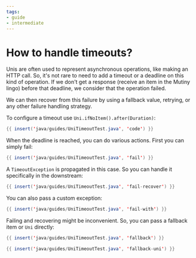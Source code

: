 ```yaml
---
tags:
- guide
- intermediate
---
```


# How to handle timeouts?

Unis are often used to represent asynchronous operations, like making an HTTP call.
So, it's not rare to need to add a timeout or a deadline on this kind of operation.
If we don't get a response (receive an item in the Mutiny lingo) before that deadline, we consider that the operation failed.

We can then recover from this failure by using a fallback value, retrying, or any other failure handling strategy.

To configure a timeout use `Uni.ifNoItem().after(Duration)`:

```java linenums="1"
{{ insert('java/guides/UniTimeoutTest.java', 'code') }}
```

When the deadline is reached, you can do various actions.
First you can simply fail:

```java linenums="1"
{{ insert('java/guides/UniTimeoutTest.java', 'fail') }}
```

A `TimeoutException` is propagated in this case.
So you can handle it specifically in the downstream:

```java linenums="1"
{{ insert('java/guides/UniTimeoutTest.java', 'fail-recover') }}
```

You can also pass a custom exception:

```java linenums="1"
{{ insert('java/guides/UniTimeoutTest.java', 'fail-with') }}
```

Failing and recovering might be inconvenient.
So, you can pass a fallback item or `Uni` directly:

```java linenums="1"
{{ insert('java/guides/UniTimeoutTest.java', 'fallback') }}
```

```java linenums="1"
{{ insert('java/guides/UniTimeoutTest.java', 'fallback-uni') }}
```